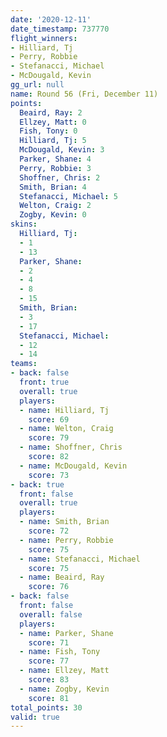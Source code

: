 ```yaml
---
date: '2020-12-11'
date_timestamp: 737770
flight_winners:
- Hilliard, Tj
- Perry, Robbie
- Stefanacci, Michael
- McDougald, Kevin
gg_url: null
name: Round 56 (Fri, December 11)
points:
  Beaird, Ray: 2
  Ellzey, Matt: 0
  Fish, Tony: 0
  Hilliard, Tj: 5
  McDougald, Kevin: 3
  Parker, Shane: 4
  Perry, Robbie: 3
  Shoffner, Chris: 2
  Smith, Brian: 4
  Stefanacci, Michael: 5
  Welton, Craig: 2
  Zogby, Kevin: 0
skins:
  Hilliard, Tj:
  - 1
  - 13
  Parker, Shane:
  - 2
  - 4
  - 8
  - 15
  Smith, Brian:
  - 3
  - 17
  Stefanacci, Michael:
  - 12
  - 14
teams:
- back: false
  front: true
  overall: true
  players:
  - name: Hilliard, Tj
    score: 69
  - name: Welton, Craig
    score: 79
  - name: Shoffner, Chris
    score: 82
  - name: McDougald, Kevin
    score: 73
- back: true
  front: false
  overall: true
  players:
  - name: Smith, Brian
    score: 72
  - name: Perry, Robbie
    score: 75
  - name: Stefanacci, Michael
    score: 75
  - name: Beaird, Ray
    score: 76
- back: false
  front: false
  overall: false
  players:
  - name: Parker, Shane
    score: 71
  - name: Fish, Tony
    score: 77
  - name: Ellzey, Matt
    score: 83
  - name: Zogby, Kevin
    score: 81
total_points: 30
valid: true
---
```

